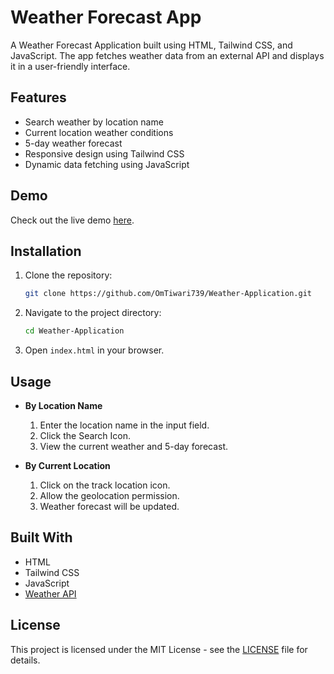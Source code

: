 # Weather Forecast App

A Weather Forecast Application built using HTML, Tailwind CSS, and JavaScript. The app fetches weather data from an external API and displays it in a user-friendly interface.

## Features

- Search weather by location name
- Current location weather conditions
- 5-day weather forecast
- Responsive design using Tailwind CSS
- Dynamic data fetching using JavaScript

## Demo

Check out the live demo [here](https://omtiwari739.github.io/Weather-Application/).

## Installation

1. Clone the repository:
   ```sh
   git clone https://github.com/OmTiwari739/Weather-Application.git
   ```
2. Navigate to the project directory:
   ```sh
   cd Weather-Application
   ```
3. Open `index.html` in your browser.

## Usage

- **By Location Name**  
    1. Enter the location name in the input field.  
    2. Click the Search Icon.  
    3. View the current weather and 5-day forecast.

- **By Current Location**  
    1. Click on the track location icon.  
    2. Allow the geolocation permission.  
    3. Weather forecast will be updated.

## Built With

- HTML
- Tailwind CSS
- JavaScript
- [Weather API](https://www.visualcrossing.com/)

## License

This project is licensed under the MIT License - see the [LICENSE](LICENSE) file for details.
